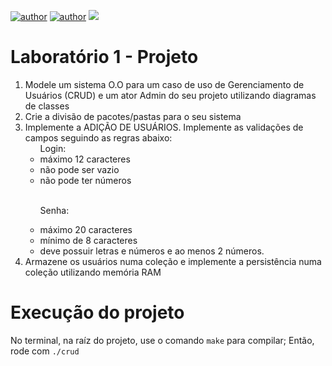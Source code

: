 [![author](https://img.shields.io/badge/author-NthnR-red.svg)](https://github.com/NthnR)
[![author](https://img.shields.io/badge/author-WeslleyDeziderio-blue.svg)](https://github.com/WeslleyDeziderio)
[![](https://img.shields.io/badge/C++-white.svg)](https://en.cppreference.com/w/cpp/11)

<h1>Laboratório 1 - Projeto</h1>

<ol>
<li>Modele um sistema O.O para um caso de uso de Gerenciamento de Usuários (CRUD) e um ator Admin do seu projeto utilizando diagramas de classes</li>

<li>Crie a divisão de pacotes/pastas para o seu sistema</li>

<li>Implemente a ADIÇÃO DE USUÁRIOS. Implemente as validações de campos seguindo as regras abaixo:

<ul>Login:
<li>máximo 12 caracteres</li>
<li>não pode ser vazio</li>
<li>não pode ter números</li> <br>

Senha:

<li>máximo 20 caracteres</li>
<li>mínimo de 8 caracteres</li>
<li>deve possuir letras e números e ao menos 2 números.</li>
</ul>
</li>
<li>Armazene os usuários numa coleção e implemente a persistência numa coleção utilizando memória RAM</li>
</ol>

<h1>Execução do projeto</h1>


No terminal, na raíz do projeto, use o comando `make` para compilar;
Então, rode com `./crud`
